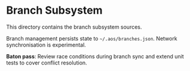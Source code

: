 # Branch Subsystem

This directory contains the branch subsystem sources.

Branch management persists state to `~/.aos/branches.json`. Network
synchronisation is experimental.

**Baton pass**: Review race conditions during branch sync and extend unit
tests to cover conflict resolution.
